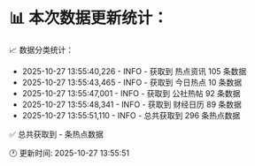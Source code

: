 📊 本次数据更新统计：
==========================

📈 数据分类统计：
- 2025-10-27 13:55:40,226 - INFO - 获取到 热点资讯 105 条数据
- 2025-10-27 13:55:43,465 - INFO - 获取到 今日热点 10 条数据
- 2025-10-27 13:55:47,001 - INFO - 获取到 公社热帖 92 条数据
- 2025-10-27 13:55:48,341 - INFO - 获取到 财经日历 89 条数据
- 2025-10-27 13:55:51,110 - INFO - 总共获取到 296 条热点数据

✅ 总共获取到 - 条热点数据

🕐 更新时间: 2025-10-27 13:55:51
